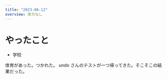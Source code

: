 ```yaml
---
title: "2023-06-12"
overview: 体力なし
---
```


# やったこと

- 学校

体育があった。つかれた。
undo さんのテストが一つ帰ってきた。そこそこの結果だった。
